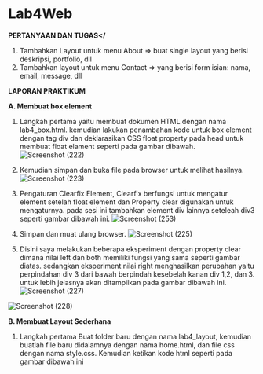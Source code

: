 # Lab4Web
<b>PERTANYAAN DAN TUGAS</</b>
  1. Tambahkan Layout untuk menu About
  => buat single layout yang berisi deskripsi, portfolio, dll
  2. Tambahkan layout untuk menu Contact
  => yang berisi form isian: nama, email, message, dll
  
<b>LAPORAN PRAKTIKUM</b>
  
  <b>A. Membuat box element</b>
  
   1. Langkah pertama yaitu membuat dokumen HTML dengan nama lab4_box.html. kemudian lakukan penambahan kode untuk box element dengan tag div dan deklarasikan CSS float property pada head untuk membuat float elament seperti pada gambar dibawah.
  ![Screenshot (222)](https://user-images.githubusercontent.com/101716699/161568030-0f2482d6-11d5-4fbd-99ba-1310e499d82b.png)

  2. Kemudian simpan dan buka file pada browser untuk melihat hasilnya.
  ![Screenshot (223)](https://user-images.githubusercontent.com/101716699/161568345-d794fb6e-bcc5-4e75-909e-f240673ba272.png)

  3. Pengaturan Clearfix Element, Clearfix berfungsi untuk mengatur element setelah float element dan Property clear digunakan untuk
mengaturnya. pada sesi ini tambahkan element div lainnya seteleah div3 seperti gambar dibawah ini.
  ![Screenshot (253)](https://user-images.githubusercontent.com/101716699/161569711-93e8c128-ac93-44d4-ab57-9e6fd65b4619.png)
  
  4. Simpan dan muat ulang browser.
  ![Screenshot (225)](https://user-images.githubusercontent.com/101716699/161570306-1a708779-3dcf-4d9b-a9fd-cd453a7d83a9.png)

  5. Disini saya melakukan beberapa eksperiment dengan property clear dimana nilai left dan both memiliki fungsi yang sama seperti gambar diatas. sedangkan eksperiment nilai right menghasilkan perubahan yaitu perpindahan div 3 dari bawah berpindah kesebelah kanan div 1,2, dan 3. untuk lebih jelasnya akan ditampilkan pada gambar dibawah ini.
  ![Screenshot (227)](https://user-images.githubusercontent.com/101716699/161571463-2eaeba1a-5d16-4d47-930d-1b0bb99e4d47.png)
  
  ![Screenshot (228)](https://user-images.githubusercontent.com/101716699/161571475-7e35b572-10c4-4a40-9a1d-b5fe4a402341.png)

  <b>B. Membuat Layout Sederhana</b>
  
  1. Langkah pertama Buat folder baru dengan nama lab4_layout, kemudian buatlah file baru didalamnya dengan nama home.html, dan file css dengan nama style.css. Kemudian ketikan kode html seperti pada gambar dibawah ini

